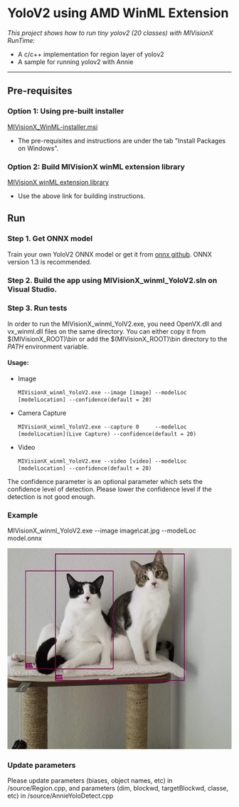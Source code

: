# YoloV2 using AMD WinML Extension

*This project shows how to run tiny yolov2 (20 classes) with MIVisionX RunTime:*
+ A c/c++ implementation for region layer of yolov2
+ A sample for running yolov2 with Annie

---

## Pre-requisites

### Option 1: Using pre-built installer
[MIVisionX_WinML-installer.msi](https://github.com/GPUOpen-ProfessionalCompute-Libraries/MIVisionX/releases) 

* The pre-requisites and instructions are under the tab "Install Packages on Windows".

### Option 2: Build MIVisionX winML extension library

[MIVisionX winML extension library](https://github.com/GPUOpen-ProfessionalCompute-Libraries/MIVisionX/tree/master/amd_openvx_extensions/amd_winml#amd-winml-extension)

* Use the above link for building instructions.


## Run

### Step 1. Get ONNX model
Train your own YoloV2 ONNX model or get it from [onnx github](https://github.com/onnx/models/tree/master/tiny_yolov2).
ONNX version 1.3 is recommended.

### Step 2. Build the app using MIVisionX_winml_YoloV2.sln on Visual Studio.

### Step 3. Run tests
In order to run the MIVisionX_winml_YolV2.exe, you need OpenVX.dll and vx_winml.dll files on the same directory. You can either copy it from $(MIVisionX_ROOT)\bin or add the $(MIVisionX_ROOT)\bin directory to the $PATH$ environment variable.

#### Usage:

* Image

      MIVisionX_winml_YoloV2.exe --image [image] --modelLoc [modelLocation] --confidence(default = 20)
* Camera Capture

      MIVisionX_winml_YoloV2.exe --capture 0     --modelLoc [modelLocation](Live Capture) --confidence(default = 20)
* Video

      MIVisionX_winml_YoloV2.exe --video [video] --modelLoc [modelLocation] --confidence(default = 20)

The confidence parameter is an optional parameter which sets the confidence level of detection.
Please lower the confidence level if the detection is not good enough.

### Example

MIVisionX_winml_YoloV2.exe --image image\cat.jpg --modelLoc model.onnx


<p align="center">
  <img src="./image/cat-yolo.jpg">
</p>

### Update parameters

Please update parameters (biases, object names, etc) in /source/Region.cpp, and parameters (dim, blockwd, targetBlockwd, classe, etc) in /source/AnnieYoloDetect.cpp

